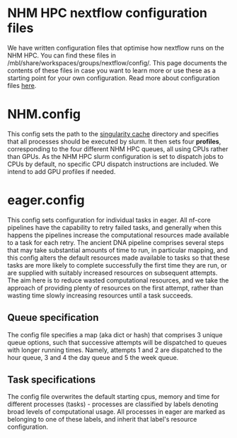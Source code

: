 # NHM HPC nextflow configuration files

We have written configuration files that optimise how nextflow runs on the NHM HPC. You can find these files in /mbl/share/workspaces/groups/nextflow/config/. This page documents the contents of these files in case you want to learn more or use these as a starting point for your own configuration. Read more about configuration files [here](https://www.nextflow.io/docs/latest/config.html).

# NHM.config

This config sets the path to the [singularity cache](singularity_cache.md) directory and specifies that all processes should be executed by slurm. It then sets four **profiles**, corresponding to the four different NHM HPC queues, all using CPUs rather than GPUs. As the NHM HPC slurm configuration is set to dispatch jobs to CPUs by default, no specific CPU dispatch instructions are included. We intend to add GPU profiles if needed.

# eager.config

This config sets configuration for individual tasks in eager. All nf-core pipelines have the capability to retry failed tasks, and generally when this happens the pipelines increase the computational resources made available to a task for each retry. The ancient DNA pipeline comprises several steps that may take substantial amounts of time to run, in particular mapping, and this config alters the default resources made available to tasks so that these tasks are more likely to complete successfully the first time they are run, or are supplied with suitably increased resources on subsequent attempts. The aim here is to reduce wasted computational resources, and we take the approach of providing plenty of resources on the first attempt, rather than wasting time slowly increasing resources until a task succeeds.

## Queue specification

The config file specifies a map (aka dict or hash) that comprises 3 unique queue options, such that successive attempts will be dispatched to queues with longer running times. Namely, attempts 1 and 2 are dispatched to the hour queue, 3 and 4 the day queue and 5 the week queue. 

## Task specifications

The config file overwrites the default starting cpus, memory and time for different processes (tasks) - processes are classified by labels denoting broad levels of computational usage. All processes in eager are marked as belonging to one of these labels, and inherit that label's resource configuration. 
